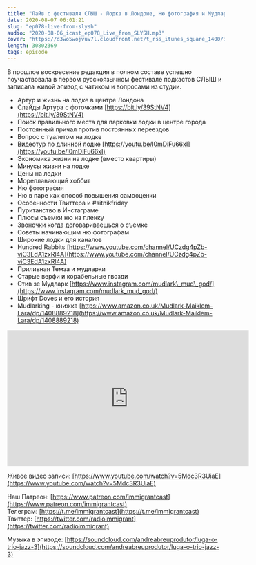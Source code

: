 ```yaml
---
title: "Лайв с фестиваля СЛЫШ - Лодка в Лондоне, Ню фотография и Мудларки - выпуск 78"
date: 2020-08-07 06:01:21
slug: "ep078-live-from-slysh"
audio: "2020-08-06_icast_ep078_Live_from_SLYSH.mp3"
cover: "https://d3wo5wojvuv7l.cloudfront.net/t_rss_itunes_square_1400/images.spreaker.com/original/282e48efff884724dbbc422e14ddbcd9.jpg"
length: 30802369
tags: episode
---
```

В прошлое воскресение редакция в полном составе успешно поучаствовала в первом русскоязычном фестивале подкастов СЛЫШ и записала живой эпизод с чатиком и вопросами из студии. 

* Артур и жизнь на лодке в центре Лондона  
* Слайды Артура с фоточками [https://bit.ly/39StNV4](https://bit.ly/39StNV4)  
* Поиск правильного места для парковки лодки в центре города  
* Постоянный причал против постоянных переездов  
* Вопрос с туалетом на лодке  
* Видеотур по длинной лодке [https://youtu.be/l0mDiFu66xI](https://youtu.be/l0mDiFu66xI)  
* Экономика жизни на лодке (вместо квартиры)  
* Минусы жизни на лодке  
* Цены на лодки  
* Мореплавающий хоббит  
* Ню фотография  
* Ню в паре как способ повышения самооценки  
* Особенности Твиттера и #sitnikfriday  
* Пуританство в Инстаграме  
* Плюсы съемки ню на пленку  
* Звоночки когда договариваешься о съемке  
* Советы начинающим ню фотографам  
* Широкие лодки для каналов  
* Hundred Rabbits [https://www.youtube.com/channel/UCzdg4pZb-viC3EdA1zxRl4A](https://www.youtube.com/channel/UCzdg4pZb-viC3EdA1zxRl4A)  
* Приливная Темза и мудларки  
* Старые верфи и корабельные гвозди  
* Стив зе Мудларк [https://www.instagram.com/mudlark\_mud\_god/](https://www.instagram.com/mudlark_mud_god/)  
* Шрифт Doves и его история  
* Mudlarking - книжка [https://www.amazon.co.uk/Mudlark-Maiklem-Lara/dp/1408889218](https://www.amazon.co.uk/Mudlark-Maiklem-Lara/dp/1408889218)


<div class="fixed-aspect-wrapper">
  <iframe width="560" height="315" src="https://www.youtube.com/embed/5Mdc3R3UiaE" frameborder="0" allow="accelerometer; autoplay; encrypted-media; gyroscope; picture-in-picture" allowfullscreen></iframe>
</div>
  
Живое видео записи: [https://www.youtube.com/watch?v=5Mdc3R3UiaE](https://www.youtube.com/watch?v=5Mdc3R3UiaE)  
  
Наш Патреон: [https://www.patreon.com/immigrantcast](https://www.patreon.com/immigrantcast)  
Телеграм: [https://t.me/immigrantcast](https://t.me/immigrantcast)  
Твиттер: [https://twitter.com/radioimmigrant](https://twitter.com/radioimmigrant)  
  
Музыка в эпизоде: [https://soundcloud.com/andreabreuprodutor/luga-o-trio-jazz-3](https://soundcloud.com/andreabreuprodutor/luga-o-trio-jazz-3)
